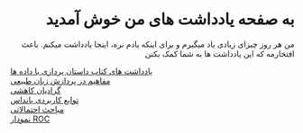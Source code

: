 <h1 dir='rtl'>به صفحه یادداشت های من خوش آمدید </h1>

<p dir='rtl'>
  من هر روز چیزای زیادی یاد میگیرم و برای اینکه یادم نره، اینجا یادداشت میکنم. باعث افتخارمه که این یادداشت ها به شما کمک بکنن
 </p>

[یادداشت های کتاب داستان پردازی با داده ها](story_telling.md)<br>
[مفاهیم در پردازش زبان طبیعی](NLP.md)<br>
[گرادیان کاهشی](gradient_descent.md)<br>
[توابع کاربردی پانداس](pandas_functions.md)<br>
[مباحث احتمالاتی](statistics.md)<br>
[نمودار ROC](auc_roc.md)<br>
 
